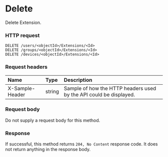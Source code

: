 # Delete

Delete Extension.
### HTTP request
```http
DELETE /users/<objectId>/Extensions/<Id>
DELETE /groups/<objectId>/Extensions/<Id>
DELETE /devices/<objectId>/Extensions/<Id>

```
### Request headers
| Name       | Type | Description|
|:---------------|:--------|:----------|
| X-Sample-Header  | string  | Sample of how the HTTP headers used by the API could be displayed.|

### Request body
Do not supply a request body for this method.


### Response
If successful, this method returns `204, No Content` response code. It does not return anything in the response body.


<!-- uuid: df1e655b-d8eb-41b9-b5a4-07c85cb95820
2015-10-09 18:28:47 UTC -->